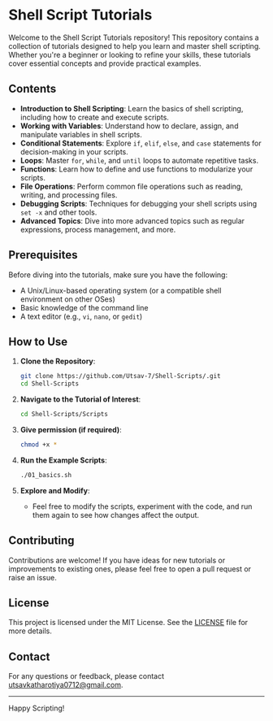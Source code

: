 # Shell Script Tutorials

Welcome to the Shell Script Tutorials repository! This repository contains a collection of tutorials designed to help you learn and master shell scripting. Whether you're a beginner or looking to refine your skills, these tutorials cover essential concepts and provide practical examples.

## Contents

- **Introduction to Shell Scripting**: Learn the basics of shell scripting, including how to create and execute scripts.
- **Working with Variables**: Understand how to declare, assign, and manipulate variables in shell scripts.
- **Conditional Statements**: Explore `if`, `elif`, `else`, and `case` statements for decision-making in your scripts.
- **Loops**: Master `for`, `while`, and `until` loops to automate repetitive tasks.
- **Functions**: Learn how to define and use functions to modularize your scripts.
- **File Operations**: Perform common file operations such as reading, writing, and processing files.
- **Debugging Scripts**: Techniques for debugging your shell scripts using `set -x` and other tools.
- **Advanced Topics**: Dive into more advanced topics such as regular expressions, process management, and more.

## Prerequisites

Before diving into the tutorials, make sure you have the following:

- A Unix/Linux-based operating system (or a compatible shell environment on other OSes)
- Basic knowledge of the command line
- A text editor (e.g., `vi`, `nano`, or `gedit`)

## How to Use

1. **Clone the Repository**:
    ```bash
    git clone https://github.com/Utsav-7/Shell-Scripts/.git
    cd Shell-Scripts
    ```

2. **Navigate to the Tutorial of Interest**:
    ```bash
    cd Shell-Scripts/Scripts
    ```
3. **Give permission (if required)**:
    ```bash
    chmod +x *
    ```

4. **Run the Example Scripts**:
    ```bash
    ./01_basics.sh
    ```

4. **Explore and Modify**:
    - Feel free to modify the scripts, experiment with the code, and run them again to see how changes affect the output.

## Contributing

Contributions are welcome! If you have ideas for new tutorials or improvements to existing ones, please feel free to open a pull request or raise an issue.

## License

This project is licensed under the MIT License. See the [LICENSE](LICENSE) file for more details.

## Contact

For any questions or feedback, please contact [utsavkatharotiya0712@gmail.com](mailto:utsavkatharotiya0712@gmail.com).

---

Happy Scripting!

